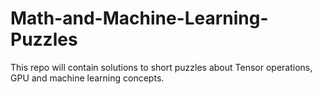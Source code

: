 # Math-and-Machine-Learning-Puzzles
This repo will contain solutions to short puzzles about Tensor operations, GPU and machine learning concepts.
